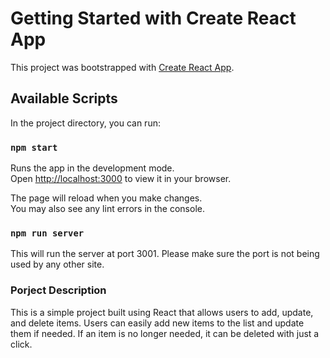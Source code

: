 # Getting Started with Create React App

This project was bootstrapped with [Create React App](https://github.com/facebook/create-react-app).

## Available Scripts

In the project directory, you can run:

### `npm start`

Runs the app in the development mode.\
Open [http://localhost:3000](http://localhost:3000) to view it in your browser.

The page will reload when you make changes.\
You may also see any lint errors in the console.

### `npm run server`

This will run the server at port 3001. Please make sure the port is not being used by any other site.

### Porject Description

This is a simple project built using React that allows users to add, update, and delete items. Users can easily add new items to the list and update them if needed. If an item is no longer needed, it can be deleted with just a click.
